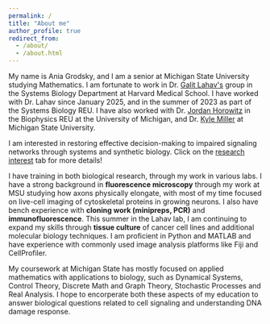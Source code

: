 ```yaml
---
permalink: /
title: "About me"
author_profile: true
redirect_from: 
  - /about/
  - /about.html
---
```

My name is Ania Grodsky, and I am a senior at Michigan State University studying Mathematics. I am fortunate to work in Dr. [Galit Lahav's](https://sysbio.med.harvard.edu/galit-lahav) group in the Systems Biology Department at Harvard Medical School. I have worked with Dr. Lahav since January 2025, and in the summer of 2023 as part of the Systems Biology REU. I have also worked with Dr. [Jordan Horowitz](https://sites.lsa.umich.edu/horowitz-lab/) in the Biophysics REU at the University of Michigan, and Dr. [Kyle Miller](https://www.kyle-miller.org/SATlab.html) at Michigan State University.

I am interested in restoring effective decision-making to impaired signaling networks through systems and synthetic biology. Click on the [research interest](https://ania1661.github.io/interests/) tab for more details!

I have training in both biological research, through my work in various labs. I have a strong background in **fluorescence microscopy** through my work at MSU studying how axons physically elongate, with most of my time focused on live-cell imaging of cytoskeletal proteins in growing neurons. I also have bench experience with **cloning work (minipreps, PCR)** and **immunofluorescence**. This summer in the Lahav lab, I am continuing to expand my skills through **tissue culture** of cancer cell lines and additional molecular biology techniques. I am proficient in Python and MATLAB and have experience with commonly used image analysis platforms like Fiji and CellProfiler.

My coursework at Michigan State has mostly focused on applied mathematics with applications to biology, such as Dynamical Systems, Control Theory, Discrete Math and Graph Theory, Stochastic Processes and Real Analysis. I hope to encorperate both these aspects of my education to answer biological questions related to cell signaling and understanding DNA damage response.

